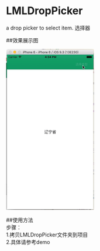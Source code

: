 # LMLDropPicker
a drop picker to select item.  选择器

##效果展示图

![img](https://github.com/liaodalin19903/LMLDropPicker/blob/master/LMLDropPicker.gif)

##使用方法
<br>
步骤：<br>
1.拷贝LMLDropPicker文件夹到项目<br>
2.具体请参考demo
